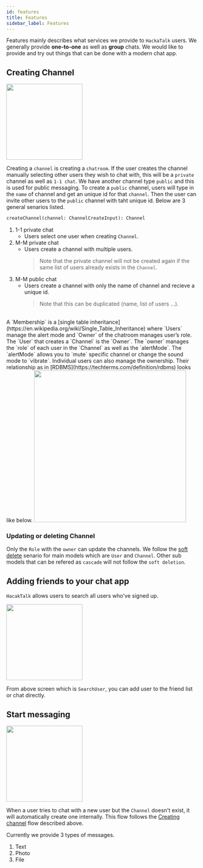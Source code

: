 ```yaml
---
id: features
title: Features
sidebar_label: Features
---
```


Features mainly describes what services we provide to `HackaTalk` users. We generally provide **one-to-one** as well as **group** chats. We would like to provide and try out things that can be done with a modern chat app.

## Creating Channel

<img src="https://user-images.githubusercontent.com/27461460/89128311-d875cf00-d52f-11ea-9107-2ee2e6fe2e58.png" width="200"/>

Creating a `channel` is creating a `chatroom`. If the user creates the channel manually selecting other users they wish to chat with, this will be a `private` channel as well as `1-1 chat`. We have another channel type `public` and this is used for public messaging. To create a `public` channel, users will type in the `name` of channel and get an unique id for that `channel`. Then the user can invite other users to the `public` channel with taht unique id. Below are 3 general senarios listed. 
<br/>

```graphql
createChannel(channel: ChannelCreateInput): Channel
```

1. 1-1 private chat
   * Users select one user when creating `Channel`.
2. M-M private chat
   * Users create a channel with multiple users.
     > Note that the private channel will not be created again if the same list of users already exists in the `Channel`.
3. M-M public chat
   * Users create a channel with only the name of channel and recieve a unique id.
     > Note that this can be duplicated (name, list of users ...).

<br/>
A `Membership` is a [single table inheritance](https://en.wikipedia.org/wiki/Single_Table_Inheritance) where `Users` manage the alert mode and `Owner` of the chatroom manages user’s role.
The `User` that creates a `Channel` is the `Owner`. The `owner` manages the `role` of each user in the `Channel` as well as the `alertMode`. The `alertMode` allows you to `mute` specific channel or change the sound mode to `vibrate`. Individual users can also manage the ownership. Their relationship as in [RDBMS](https://techterms.com/definition/rdbms) looks like below.

<img src="https://user-images.githubusercontent.com/27461460/89128370-3b676600-d530-11ea-9c10-e2d133fed021.png" width="400"/>
<br/>

### Updating or deleting Channel

Only the `Role` with the `owner` can update the channels. We follow the [soft delete](https://guides.cfwheels.org/docs/soft-delete) senario for main models which are `User` and `Channel`. Other sub models that can be refered as `cascade` will not follow the `soft deletion`.<br/>

## Adding friends to your chat app

`HacakTalk` allows users to search all users who've signed up.

<img src="https://user-images.githubusercontent.com/27461460/89128315-dad82900-d52f-11ea-9e1b-5a5fd4f29010.png" width="200"/>

From above screen which is `SearchUser`, you can add user to the friend list or chat directly.

## Start messaging

<img src="https://user-images.githubusercontent.com/27461460/89128308-d6ac0b80-d52f-11ea-9368-ebe6e7cb9d15.png" width="200"/>

When a user tries to chat with a new user but the `Channel` doesn't exist, it will automatically create one internally. This flow follows the [Creating channel](#creating-channel) flow described above.

Currently we provide 3 types of messages.
1. Text
2. Photo
3. File
